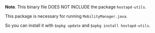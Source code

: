 **Note**. This binary file DOES NOT INCLUDE the package `hostapd-utils`.

This package is necessary for running `MobilityManager.java`. 

So you can install it with `$opkg update` and `$opkg install hostapd-utils`.
